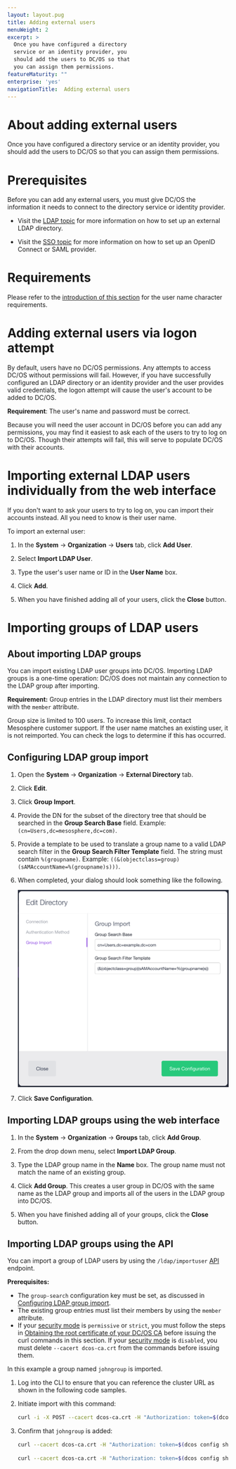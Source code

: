 ```yaml
---
layout: layout.pug
title: Adding external users
menuWeight: 2
excerpt: >
  Once you have configured a directory
  service or an identity provider, you
  should add the users to DC/OS so that
  you can assign them permissions.
featureMaturity: ""
enterprise: 'yes'
navigationTitle:  Adding external users
---
```



# About adding external users

Once you have configured a directory service or an identity provider, you should add the users to DC/OS so that you can assign them permissions.

# Prerequisites
    
Before you can add any external users, you must give DC/OS the information it needs to connect to the directory service or identity provider.

* Visit the [LDAP topic](/1.8/administration/id-and-access-mgt/ldap/) for more information on how to set up an external LDAP directory. 

* Visit the [SSO topic](/1.8/administration/id-and-access-mgt/sso/) for more information on how to set up an OpenID Connect or SAML provider.

# Requirements

Please refer to the [introduction of this section](/1.8/administration/id-and-access-mgt/users-groups/) for the user name character requirements.
 
# Adding external users via logon attempt

By default, users have no DC/OS permissions. Any attempts to access DC/OS without permissions will fail. However, if you have successfully configured an LDAP directory or an identity provider and the user provides valid credentials, the logon attempt will cause the user's account to be added to DC/OS. 

**Requirement**: The user's name and password must be correct.

Because you will need the user account in DC/OS before you can add any permissions, you may find it easiest to ask each of the users to try to log on to DC/OS. Though their attempts will fail, this will serve to populate DC/OS with their accounts.

# Importing external LDAP users individually from the web interface

If you don't want to ask your users to try to log on, you can import their accounts instead. All you need to know is their user name.

To import an external user:

1. In the **System** -> **Organization** -> **Users** tab, click **Add User**.

2. Select **Import LDAP User**.

3. Type the user's user name or ID in the **User Name** box.

4. Click **Add**. 

5. When you have finished adding all of your users, click the **Close** button.


# Importing groups of LDAP users

## About importing LDAP groups

You can import existing LDAP user groups into DC/OS. Importing LDAP groups is a one-time operation: DC/OS does not maintain any connection to the LDAP group after importing. 

**Requirement:** Group entries in the LDAP directory must list their members with the `member` attribute.

Group size is limited to 100 users. To increase this limit, contact Mesosphere customer support. If the user name matches an existing user, it is not reimported. You can check the logs to determine if this has occurred. 

## Configuring LDAP group import

1. Open the **System** -> **Organization** -> **External Directory** tab.

2. Click **Edit**.

3. Click **Group Import**. 

4. Provide the DN for the subset of the directory tree that should be searched in the **Group Search Base** field. Example: `(cn=Users,dc=mesosphere,dc=com)`.

5. Provide a template to be used to translate a group name to a valid LDAP search filter in the **Group Search Filter Template** field. The string must contain `%(groupname)`. Example: `((&(objectclass=group)(sAMAccountName=%(groupname)s)))`.

6. When completed, your dialog should look something like the following.

   ![LDAP Group Import Configuration](../img/ldap-group-import.png)

7. Click **Save Configuration**.

## Importing LDAP groups using the web interface

1. In the **System** -> **Organization** -> **Groups** tab, click **Add Group**.

1. From the drop down menu, select **Import LDAP Group**.

1. Type the LDAP group name in the **Name** box. The group name must not match the name of an existing group. 

1. Click **Add Group**. This creates a user group in DC/OS with the same name as the LDAP group and imports all of the users in the LDAP group into DC/OS.

1. When you have finished adding all of your groups, click the **Close** button.


## Importing LDAP groups using the API

You can import a group of LDAP users by using the `/ldap/importuser` [API](/1.8/administration/id-and-access-mgt/iam-api/) endpoint. 

**Prerequisites:**

-  The `group-search` configuration key must be set, as discussed in [Configuring LDAP group import](#Configuring-LDAP-group-import).
-  The existing group entries must list their members by using the `member` attribute.
-  If your [security mode](/1.8/administration/installing/custom/configuration-parameters/#security) is `permissive` or `strict`, you must follow the steps in [Obtaining the root certificate of your DC/OS CA](/1.8/administration/tls-ssl/get-cert/) before issuing the curl commands in this section. If your [security mode](/1.8/administration/installing/custom/configuration-parameters/#security) is `disabled`, you must delete `--cacert dcos-ca.crt` from the commands before issuing them.

In this example a group named `johngroup` is imported.

1.  Log into the CLI to ensure that you can reference the cluster URL as shown in the following code samples.

1.  Initiate import with this command:

    ```bash
    curl -i -X POST --cacert dcos-ca.crt -H "Authorization: token=$(dcos config show core.dcos_acs_token)" --data '{"groupname": "johngroup"}' --header "Content-Type: application/json" $(dcos config show core.dcos_url)/acs/api/v1/ldap/importgroup
    ```

1.  Confirm that `johngroup` is added:

    ```bash
    curl --cacert dcos-ca.crt -H "Authorization: token=$(dcos config show core.dcos_acs_token)" $(dcos config show core.dcos_url)/acs/api/v1/groups/johngroup
    ```
    
    ```bash
    curl --cacert dcos-ca.crt -H "Authorization: token=$(dcos config show core.dcos_acs_token)" $(dcos config show core.dcos_url)/acs/api/v1/groups/johngroup/users
    ```




